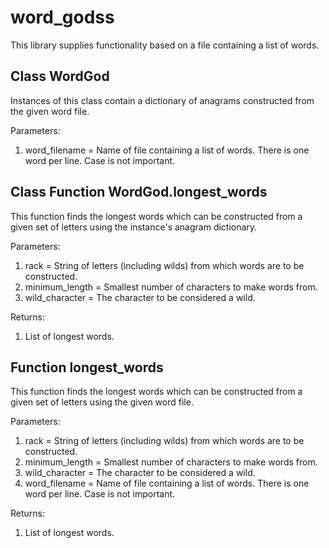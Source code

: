 # word_godss

This library supplies functionality based on a file containing a list of words.

## Class WordGod

Instances of this class contain a dictionary of anagrams constructed from the given word file.

Parameters:
1. word_filename = Name of file containing a list of words. There is one word per line. Case is not important.

## Class Function WordGod.longest_words

This function finds the longest words which can be constructed from a given set of letters using the instance's anagram dictionary.

Parameters:
1. rack = String of letters (including wilds) from which words are to be constructed.
2. minimum_length = Smallest number of characters to make words from.
3. wild_character = The character to be considered a wild. 

Returns:
1. List of longest words.

## Function longest_words

This function finds the longest words which can be constructed from a given set of letters using the given word file.

Parameters:
1. rack = String of letters (including wilds) from which words are to be constructed.
2. minimum_length = Smallest number of characters to make words from.
3. wild_character = The character to be considered a wild. 
4. word_filename = Name of file containing a list of words. There is one word per line. Case is not important.

Returns:
1. List of longest words.